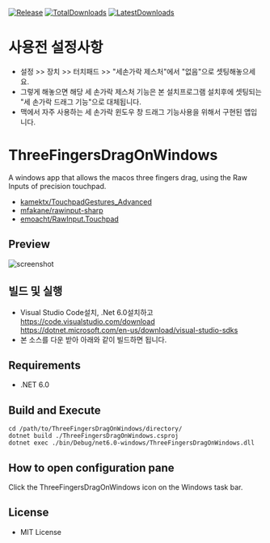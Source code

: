 [![Release](https://img.shields.io/github/v/release/clementgre/ThreeFingersDragOnWindows?label=Download%20version)](https://github.com/clementgre/ThreeFingersDragOnWindows/releases/latest)
[![TotalDownloads](https://img.shields.io/github/downloads/clementgre/ThreeFingersDragOnWindows/total)](https://github.com/clementgre/ThreeFingersDragOnWindows/releases/latest)
[![LatestDownloads](https://img.shields.io/github/downloads/clementgre/ThreeFingersDragOnWindows/latest/total)](https://github.com/clementgre/ThreeFingersDragOnWindows/releases/latest)

# 사용전 설정사항
- 설정 >> 장치 >> 터치패드 >> "세손가락 제스처"에서 "없음"으로 셋팅해놓으세요. 
- 그렇게 해놓으면 해당 세 손가락 제스처 기능은 본 설치프로그램 설치후에 셋팅되는  "세 손가락 드래그 기능"으로 대체됩니다.  
- 맥에서 자주 사용하는 세 손가락 윈도우 창 드래그 기능사용을 위해서 구현된 앱입니다.

# ThreeFingersDragOnWindows

A windows app that allows the macos three fingers drag, using the Raw Inputs of precision touchpad.

- [kamektx/TouchpadGestures_Advanced][1]
- [mfakane/rawinput-sharp][2]
- [emoacht/RawInput.Touchpad][3]

## Preview
![screenshot](https://raw.githubusercontent.com/ClementGre/ThreeFingersDragOnWindows/main/Resources/preview.png)


## 빌드 및 실행
- Visual Studio Code설치, .Net 6.0설치하고
  https://code.visualstudio.com/download
  https://dotnet.microsoft.com/en-us/download/visual-studio-sdks
- 본 소스를 다운 받아 아래와 같이 빌드하면 됩니다.

## Requirements
- .NET 6.0

## Build and Execute
```
cd /path/to/ThreeFingersDragOnWindows/directory/
dotnet build ./ThreeFingersDragOnWindows.csproj
dotnet exec ./bin/Debug/net6.0-windows/ThreeFingersDragOnWindows.dll
```

## How to open configuration pane
Click the ThreeFingersDragOnWindows icon on the Windows task bar.

## License

- MIT License

[1]: https://github.com/kamektx/TouchpadGestures_Advanced

[2]: https://github.com/mfakane/rawinput-sharp

[3]: https://github.com/emoacht/RawInput.Touchpad
